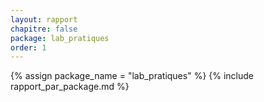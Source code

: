 ```yaml
---
layout: rapport
chapitre: false
package: lab_pratiques
order: 1
---
```


{% assign package_name = "lab_pratiques" %}
{% include rapport_par_package.md %}